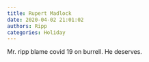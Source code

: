 ```yaml
---
title: Rupert Madlock
date: 2020-04-02 21:01:02
authors: Ripp
categories: Holiday
---
```


 Mr. ripp blame covid 19 on burrell. He deserves.